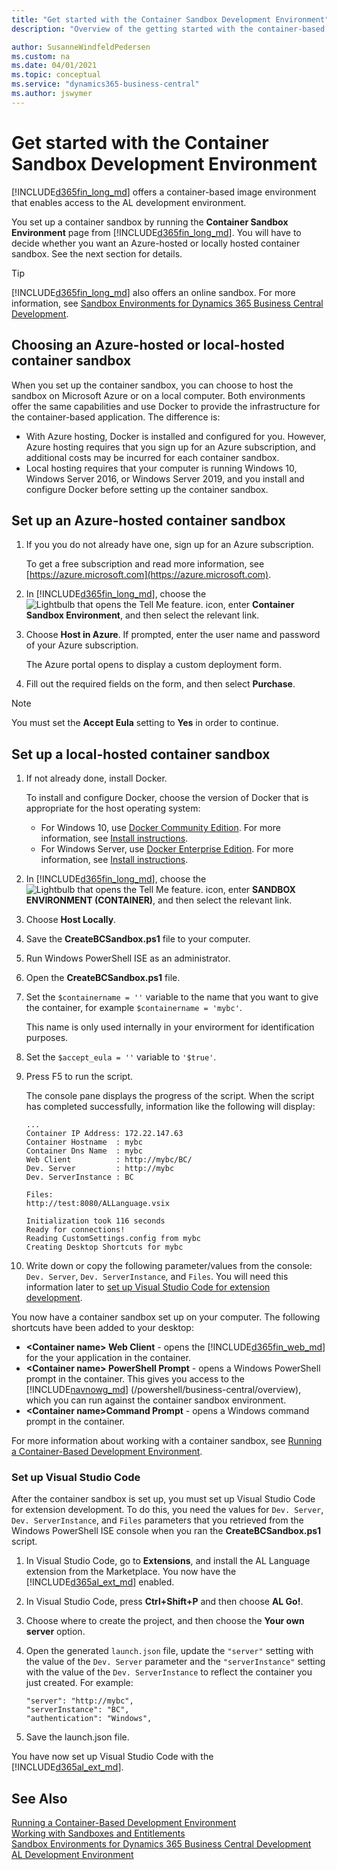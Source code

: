 ```yaml
---
title: "Get started with the Container Sandbox Development Environment"
description: "Overview of the getting started with the container-based development."

author: SusanneWindfeldPedersen
ms.custom: na
ms.date: 04/01/2021
ms.topic: conceptual
ms.service: "dynamics365-business-central"
ms.author: jswymer
---
```


# Get started with the Container Sandbox Development Environment
[!INCLUDE[d365fin_long_md](includes/d365fin_long_md.md)] offers a container-based image environment that enables access to the AL development environment. 

You set up a container sandbox by running the **Container Sandbox Environment** page from [!INCLUDE[d365fin_long_md](includes/d365fin_long_md.md)]. You will have to decide whether you want an Azure-hosted or locally hosted container sandbox. See the next section for details.

> [!TIP]
> [!INCLUDE[d365fin_long_md](includes/d365fin_long_md.md)] also offers an online sandbox. For more information, see [Sandbox Environments for Dynamics 365 Business Central Development](devenv-sandbox-overview.md).

## <a name="AzureVsLocal"></a>Choosing an Azure-hosted or local-hosted container sandbox
When you set up the container sandbox, you can choose to host the sandbox on Microsoft Azure or on a local computer. Both environments offer the same capabilities and use Docker to provide the infrastructure for the container-based application. The difference is:

- With Azure hosting, Docker is installed and configured for you. However, Azure hosting requires that you sign up for an Azure subscription, and additional costs may be incurred for each container sandbox.
- Local hosting requires that your computer is running Windows 10, Windows Server 2016, or Windows Server 2019, and you install and configure Docker before setting up the container sandbox.

## Set up an Azure-hosted container sandbox
1. If you you do not already have one, sign up for an Azure subscription.

    To get a free subscription and read more information, see [https://azure.microsoft.com](https://azure.microsoft.com).

2. In [!INCLUDE[d365fin_long_md](includes/d365fin_long_md.md)], choose the ![Lightbulb that opens the Tell Me feature.](../media/search_small.png "Tell me what you want to do") icon, enter **Container Sandbox Environment**, and then select the relevant link.
3. Choose **Host in Azure**. If prompted, enter the user name and password of your Azure subscription. 

    The Azure portal opens to display a custom deployment form. 
4. Fill out the required fields on the form, and then select **Purchase**.

> [!NOTE]  
> You must set the **Accept Eula** setting to **Yes** in order to continue.


## Set up a local-hosted container sandbox

1. If not already done, install Docker.

    To install and configure Docker, choose the version of Docker that is appropriate for the host operating system:

    - For Windows 10, use [Docker Community Edition]( https://hub.docker.com/editions/community/docker-ce-desktop-windows).
        For more information, see [Install instructions](/virtualization/windowscontainers/quick-start/quick-start-windows-10).
    - For Windows Server, use [Docker Enterprise Edition](https://hub.docker.com/editions/enterprise/docker-ee-server-windows).
        For more information, see [Install instructions](/virtualization/windowscontainers/quick-start/quick-start-windows-server).

2. In [!INCLUDE[d365fin_long_md](includes/d365fin_long_md.md)], choose the ![Lightbulb that opens the Tell Me feature.](../media/search_small.png "Tell me what you want to do") icon, enter **SANDBOX ENVIRONMENT (CONTAINER)**, and then select the relevant link.
3. Choose **Host Locally**.
4. Save the **CreateBCSandbox.ps1** file to your computer.
5. Run Windows PowerShell ISE as an administrator.
6. Open the **CreateBCSandbox.ps1** file.
7. Set the `$containername = ''` variable to the name that you want to give the container, for example `$containername = 'mybc'`.

    This name is only used internally in your envirorment for identification purposes.
8. Set the `$accept_eula = ''` variable to `'$true'`.
9. Press F5 to run the script.

    The console pane displays the progress of the script. When the script has completed successfully, information like the following will display:
    ```
    ...
    Container IP Address: 172.22.147.63
    Container Hostname  : mybc
    Container Dns Name  : mybc
    Web Client          : http://mybc/BC/
    Dev. Server         : http://mybc
    Dev. ServerInstance : BC

    Files:
    http://test:8080/ALLanguage.vsix

    Initialization took 116 seconds
    Ready for connections!
    Reading CustomSettings.config from mybc
    Creating Desktop Shortcuts for mybc
    ```

10. Write down or copy the following parameter/values from the console: `Dev. Server`,  `Dev. ServerInstance`, and `Files`. You will need this information later to [set up Visual Studio Code for extension development](#VSCode).

You now have a container sandbox set up on your computer. The following shortcuts have been added to your desktop:

- **\<Container name\> Web Client** - opens the [!INCLUDE[d365fin_web_md](includes/d365fin_web_md.md)] for the your application in the container.
- **\<Container name\> PowerShell Prompt** - opens a Windows PowerShell prompt in the container. This gives you access to the [!INCLUDE[navnowg_md](includes/navnow_md.md)] (/powershell/business-central/overview), which you can run against the container sandbox environment. 
- **\<Container name\>Command Prompt**  - opens a Windows command prompt in the container.


For more information about working with a container sandbox, see [Running a Container-Based Development Environment](devenv-running-container-development.md).

### <a name="VSCode"></a>Set up Visual Studio Code
After the container sandbox is set up, you must set up Visual Studio Code for extension development. To do this, you need the values for `Dev. Server`,  `Dev. ServerInstance`, and `Files` parameters that you retrieved from the Windows PowerShell ISE console when you ran the **CreateBCSandbox.ps1** script. 

1. In Visual Studio Code, go to **Extensions**, and install the AL Language extension from the Marketplace.
    You now have the [!INCLUDE[d365al_ext_md](../includes/d365al_ext_md.md)] enabled.
2. In Visual Studio Code, press **Ctrl+Shift+P** and then choose **AL Go!**.
3. Choose where to create the project, and then choose the **Your own server** option.
4. Open the generated `launch.json` file, update the `"server"` setting with the value of the `Dev. Server` parameter and the `"serverInstance"` setting with the value of the `Dev. ServerInstance` to reflect the container you just created. For example:

    ```
    "server": "http://mybc",
    "serverInstance": "BC",
    "authentication": "Windows",
    ```
5. Save the launch.json file.

You have now set up Visual Studio Code with the [!INCLUDE[d365al_ext_md](../includes/d365al_ext_md.md)].


<!-- 
Creating container MyBCapp2 from image navinsider.azurecr.io/dynamics-nav:11.0.21063.0-finus
Waiting for container MyBCapp2 to be ready
Initializing...
Starting Container
Hostname is MyBCapp2
PublicDnsName is MyBCapp2
Using Windows Authentication
Starting Local SQL Server
Starting Internet Information Server
Modifying NAV Service Tier Config File with Instance Specific Settings
Starting NAV Service Tier
Creating DotNetCore NAV Web Server Instance
Enabling Financials User Experience
Creating http download site
Creating Windows user jswymer
Setting SA Password and enabling SA
Creating NAV user
Container IP Address: 172.22.147.63
Container Hostname  : MyBCapp2
Container Dns Name  : MyBCapp2
Web Client          : https://MyBCapp2/NAV/
Dev. Server         : https://MyBCapp2
Dev. ServerInstance : NAV

Files:
https://MyBCapp2:8080/al-0.15.18566.vsix

Initialization took 116 seconds
Ready for connections!
Reading CustomSettings.config from MyBCapp2
Creating Desktop Shortcuts for MyBCapp2
-->


## See Also
[Running a Container-Based Development Environment](devenv-running-container-development.md)  
[Working with Sandboxes and Entitlements](devenv-work-sandbox-entitlements.md)  
[Sandbox Environments for Dynamics 365 Business Central Development](devenv-sandbox-overview.md)  
[AL Development Environment](devenv-reference-overview.md)  
